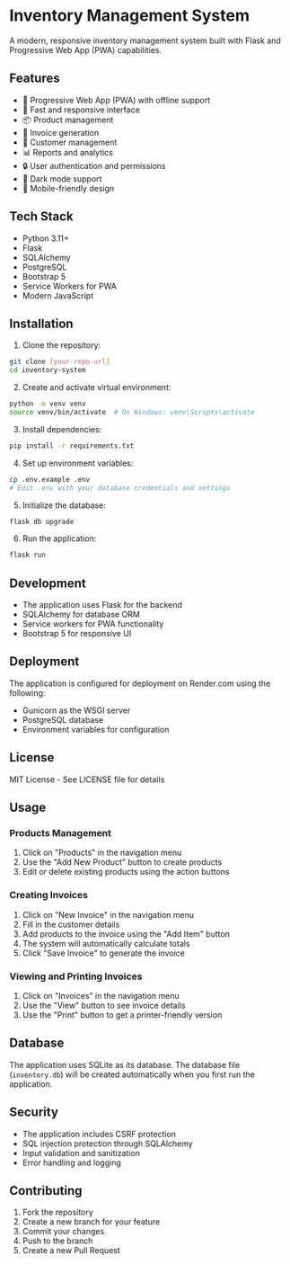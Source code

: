 # Inventory Management System

A modern, responsive inventory management system built with Flask and Progressive Web App (PWA) capabilities.

## Features

- 📱 Progressive Web App (PWA) with offline support
- 🚀 Fast and responsive interface
- 📦 Product management
- 📝 Invoice generation
- 👥 Customer management
- 📊 Reports and analytics
- 🔒 User authentication and permissions
- 🌙 Dark mode support
- 📱 Mobile-friendly design

## Tech Stack

- Python 3.11+
- Flask
- SQLAlchemy
- PostgreSQL
- Bootstrap 5
- Service Workers for PWA
- Modern JavaScript

## Installation

1. Clone the repository:
```bash
git clone [your-repo-url]
cd inventory-system
```

2. Create and activate virtual environment:
```bash
python -m venv venv
source venv/bin/activate  # On Windows: venv\Scripts\activate
```

3. Install dependencies:
```bash
pip install -r requirements.txt
```

4. Set up environment variables:
```bash
cp .env.example .env
# Edit .env with your database credentials and settings
```

5. Initialize the database:
```bash
flask db upgrade
```

6. Run the application:
```bash
flask run
```

## Development

- The application uses Flask for the backend
- SQLAlchemy for database ORM
- Service workers for PWA functionality
- Bootstrap 5 for responsive UI

## Deployment

The application is configured for deployment on Render.com using the following:
- Gunicorn as the WSGI server
- PostgreSQL database
- Environment variables for configuration

## License

MIT License - See LICENSE file for details

## Usage

### Products Management

1. Click on "Products" in the navigation menu
2. Use the "Add New Product" button to create products
3. Edit or delete existing products using the action buttons

### Creating Invoices

1. Click on "New Invoice" in the navigation menu
2. Fill in the customer details
3. Add products to the invoice using the "Add Item" button
4. The system will automatically calculate totals
5. Click "Save Invoice" to generate the invoice

### Viewing and Printing Invoices

1. Click on "Invoices" in the navigation menu
2. Use the "View" button to see invoice details
3. Use the "Print" button to get a printer-friendly version

## Database

The application uses SQLite as its database. The database file (`inventory.db`) will be created automatically when you first run the application.

## Security

- The application includes CSRF protection
- SQL injection protection through SQLAlchemy
- Input validation and sanitization
- Error handling and logging

## Contributing

1. Fork the repository
2. Create a new branch for your feature
3. Commit your changes
4. Push to the branch
5. Create a new Pull Request

